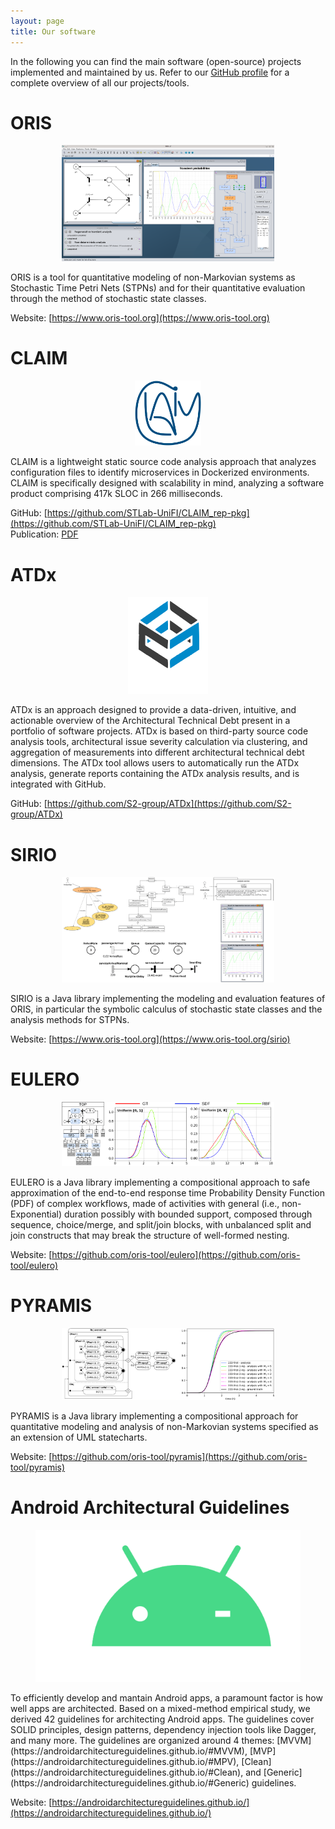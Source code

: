 ```yaml
---
layout: page
title: Our software
---
```


<!-- subtitle: X  -->

In the following you can find the main software (open-source) projects implemented and maintained by us. Refer to our [GitHub profile](https://github.com/STLab-UniFI) for a complete overview of all our projects/tools.

# ORIS
<div style="text-align: center;">
<figure>
    <img src="/img/logos/oris.png"
         alt="" style="text-align: center; width: 80%;">
    <figcaption></figcaption>
</figure>
</div>
ORIS is a tool for quantitative modeling of non-Markovian systems as Stochastic Time Petri Nets (STPNs) and for their quantitative evaluation through the method of stochastic state classes.

Website: [https://www.oris-tool.org](https://www.oris-tool.org)


# CLAIM
<center>
<figure>
    <img src="/img/logos/CLAIM.png"
         alt="" style="text-align: center; width: 25%;">
    <figcaption></figcaption>
</figure>
</center>

CLAIM is a lightweight static source code analysis approach that analyzes configuration files to identify microservices in Dockerized environments. CLAIM is specifically designed with scalability in mind, analyzing a software product comprising 417k SLOC in 266 milliseconds.


GitHub: [https://github.com/STLab-UniFI/CLAIM_rep-pkg](https://github.com/STLab-UniFI/CLAIM_rep-pkg)<br>
Publication: [PDF](https://robertoverdecchia.github.io/papers/EASE_2024.pdf)

# ATDx
<center>
<figure>
    <img src="/img/logos/atdx.png"
         alt="" style="text-align: center; width: 30%;">
    <figcaption></figcaption>
</figure>
</center>

ATDx is an approach designed to provide a data-driven, intuitive, and actionable overview of the Architectural Technical Debt present in a portfolio of software projects. ATDx is based on third-party source code analysis tools, architectural issue severity calculation via clustering, and aggregation of measurements into different architectural technical debt dimensions. The ATDx tool allows users to automatically run the ATDx analysis, generate reports containing the ATDx analysis results, and is integrated with GitHub. 

GitHub: [https://github.com/S2-group/ATDx](https://github.com/S2-group/ATDx)

# SIRIO
<div style="text-align: center;">
<figure>
    <img src="/img/logos/sirio.png"
         alt="" style="text-align: center; width: 80%;">
    <figcaption></figcaption>
</figure>
</div>
SIRIO is a Java library implementing the modeling and evaluation features of ORIS, in particular the symbolic calculus of stochastic state classes and the analysis methods for STPNs.

Website: [https://www.oris-tool.org](https://www.oris-tool.org/sirio)

# EULERO
<div style="text-align: center;">
<figure>
    <img src="/img/logos/eulero.png"
         alt="" style="text-align: center; width: 80%;">
    <figcaption></figcaption>
</figure>
</div>
EULERO is a Java library implementing a compositional approach to safe approximation of the end-to-end response time Probability Density Function (PDF) of complex workflows, made of activities with general (i.e., non-Exponential) duration possibly with bounded support, composed through sequence, choice/merge, and split/join blocks, with unbalanced split and join constructs that may break the structure of well-formed nesting.

Website: [https://github.com/oris-tool/eulero](https://github.com/oris-tool/eulero)

# PYRAMIS
<div style="text-align: center;">
<figure>
    <img src="/img/logos/pyramis.png"
         alt="" style="text-align: center; width: 80%;">
    <figcaption></figcaption>
</figure>
</div>
PYRAMIS is a Java library implementing a compositional approach for quantitative modeling and analysis of non-Markovian systems specified as an extension of UML statecharts. 

Website: [https://github.com/oris-tool/pyramis](https://github.com/oris-tool/pyramis)

# Android Architectural Guidelines
<figure>
    <img src="/img/logos/androidguidelines.png"
         alt="">
    <figcaption></figcaption>
</figure>
To efficiently develop and mantain Android apps, a paramount factor is how well apps are architected. Based on a mixed-method empirical study, we derived 42 guidelines for architecting Android apps. The guidelines cover SOLID principles, design patterns, dependency injection tools like Dagger, and many more. The guidelines are organized around 4 themes: [MVVM](https://androidarchitectureguidelines.github.io/#MVVM), [MVP](https://androidarchitectureguidelines.github.io/#MPV), [Clean](https://androidarchitectureguidelines.github.io/#Clean), and [Generic](https://androidarchitectureguidelines.github.io/#Generic) guidelines.

Website: [https://androidarchitectureguidelines.github.io/](https://androidarchitectureguidelines.github.io/)
